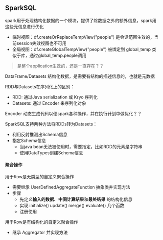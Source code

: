 ## SparkSQL

spark用于处理结构化数据的一个模块，提供了除数据之外的额外信息，spark用这些元信息进行优化



- 临时视图：df.createOrReplaceTempView("people") 是会话范围生效的，当前session失效视图也不可用
- 全局视图：df.createGlobalTempView("people") 被绑定到 global_temp 类似于库，通过global_temp.people调用
> 是整个application生效的，还是一直存在？？ 


DataFrame/Datasets 结构化数据，是需要有结构的描述信息的，也就是元数据

RDD与Datasets在序列化上的区别：
- RDD: 通过Java serialization 或 Kryo 序列化
- Datasets: 通过 Encoder 来序列化对象

Encoder 动态生成代码以便spark各种操作，并在执行计划中做优化？？

SparkSQL支持两种方法将RDDs转为Datasets：
- 利用反射推测出Schema信息
- 指定Schema信息
    - 当java bean无法被使用时，需要指定，比如RDD的元素是字符串
    - 使用DataTypes创建Schema信息


#### 聚合操作
用于Row是无类型的自定义聚合操作
- 需要继承 UserDefinedAggregateFunction 抽象类并实现方法
- 步骤
    - 先定义**输入的数据**、**中间计算结果**和**最终结果** 的结构化信息
    - 实现 initialize() update() merge() evaluate() 几个函数
    - 注册使用
    
用于Row是有结构化的自定义聚合操作
- 继承 Aggregator 并实现方法
